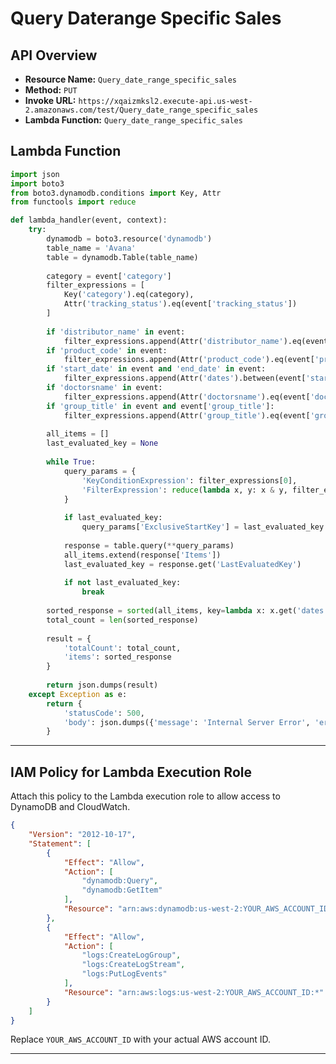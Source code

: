 # Query Daterange Specific Sales

## API Overview

- **Resource Name:** `Query_date_range_specific_sales`
- **Method:** `PUT`
- **Invoke URL:** `https://xqaizmksl2.execute-api.us-west-2.amazonaws.com/test/Query_date_range_specific_sales`
- **Lambda Function:** `Query_date_range_specific_sales`



## **Lambda Function**

```python
import json
import boto3
from boto3.dynamodb.conditions import Key, Attr
from functools import reduce

def lambda_handler(event, context):
    try:
        dynamodb = boto3.resource('dynamodb')
        table_name = 'Avana'
        table = dynamodb.Table(table_name)
        
        category = event['category']
        filter_expressions = [
            Key('category').eq(category),
            Attr('tracking_status').eq(event['tracking_status'])
        ]
        
        if 'distributor_name' in event:
            filter_expressions.append(Attr('distributor_name').eq(event['distributor_name']))
        if 'product_code' in event:
            filter_expressions.append(Attr('product_code').eq(event['product_code']))
        if 'start_date' in event and 'end_date' in event:
            filter_expressions.append(Attr('dates').between(event['start_date'], event['end_date']))
        if 'doctorsname' in event:
            filter_expressions.append(Attr('doctorsname').eq(event['doctorsname']))
        if 'group_title' in event and event['group_title']:
            filter_expressions.append(Attr('group_title').eq(event['group_title']))
        
        all_items = []
        last_evaluated_key = None
        
        while True:
            query_params = {
                'KeyConditionExpression': filter_expressions[0],
                'FilterExpression': reduce(lambda x, y: x & y, filter_expressions[1:]) if len(filter_expressions) > 1 else None
            }
            
            if last_evaluated_key:
                query_params['ExclusiveStartKey'] = last_evaluated_key
            
            response = table.query(**query_params)
            all_items.extend(response['Items'])
            last_evaluated_key = response.get('LastEvaluatedKey')
            
            if not last_evaluated_key:
                break
        
        sorted_response = sorted(all_items, key=lambda x: x.get('dates', ''), reverse=True)
        total_count = len(sorted_response)
        
        result = {
            'totalCount': total_count,
            'items': sorted_response
        }
        
        return json.dumps(result)
    except Exception as e:
        return {
            'statusCode': 500,
            'body': json.dumps({'message': 'Internal Server Error', 'error': str(e)})
        }
```
---

## **IAM Policy for Lambda Execution Role**

Attach this policy to the Lambda execution role to allow access to DynamoDB and CloudWatch.

```json
{
    "Version": "2012-10-17",
    "Statement": [
        {
            "Effect": "Allow",
            "Action": [
                "dynamodb:Query",
                "dynamodb:GetItem"
            ],
            "Resource": "arn:aws:dynamodb:us-west-2:YOUR_AWS_ACCOUNT_ID:table/Avana"
        },
        {
            "Effect": "Allow",
            "Action": [
                "logs:CreateLogGroup",
                "logs:CreateLogStream",
                "logs:PutLogEvents"
            ],
            "Resource": "arn:aws:logs:us-west-2:YOUR_AWS_ACCOUNT_ID:*"
        }
    ]
}
```

Replace `YOUR_AWS_ACCOUNT_ID` with your actual AWS account ID.

---
